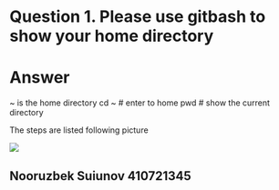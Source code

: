 

# Question 1. Please use gitbash to show your home directory

# Answer

~ is the home directory 
cd ~ # enter to home
pwd # show the current directory

The steps are listed following picture

![](https://i.imgur.com/evVhLph.png)

## Nooruzbek Suiunov 410721345
